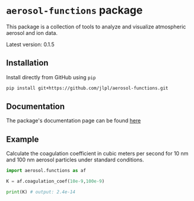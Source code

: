 # `aerosol-functions` package

This package is a collection of tools to analyze and visualize atmospheric aerosol and ion data.

Latest version: 0.1.5

## Installation

Install directly from GitHub using `pip`

```bash
pip install git+https://github.com/jlpl/aerosol-functions.git
```

## Documentation

The package's documentation page can be found [here](https://jlpl.github.io/aerosol-functions/)

## Example 

Calculate the coagulation coefficient in cubic meters per second for 10 nm and 100 nm aerosol particles under standard conditions.

```python
import aerosol.functions as af

K = af.coagulation_coef(10e-9,100e-9)

print(K) # output: 2.4e-14
```

